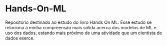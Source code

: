 # Hands-On-ML
Repositório destinado ao estudo do livro Hands On ML. Esse estudo se relaciona à minha compreensão mais sólida acerca dos modelos de ML e uso dos dados, estando mais próximo de uma atividade que um cientista de dados exerce. 
